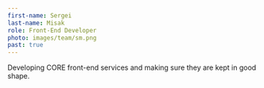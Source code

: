 ```yaml
---
first-name: Sergei
last-name: Misak
role: Front-End Developer
photo: images/team/sm.png
past: true
---
```

Developing CORE front-end services and making sure they are kept in good shape.
